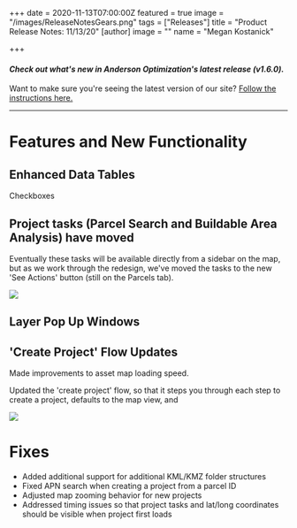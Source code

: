 +++
date = 2020-11-13T07:00:00Z
featured = true
image = "/images/ReleaseNotesGears.png"
tags = ["Releases"]
title = "Product Release Notes: 11/13/20"
[author]
image = ""
name = "Megan Kostanick"

+++
#### _Check out what's new in Anderson Optimization's latest release (v1.6.0)._

Want to make sure you're seeing the latest version of our site? [Follow the instructions here.](https://docs.andersonopt.com/Prospect/VersionReleaseNotes/latestversion/ "Get Latest Version")

***

# **Features and New Functionality**

## Enhanced Data Tables

Checkboxes

## Project tasks (Parcel Search and Buildable Area Analysis) have moved

Eventually these tasks will be available directly from a sidebar on the map, but as we work through the redesign, we've moved the tasks to the new 'See Actions' button (still on the Parcels tab).

![](/images/project-tasks_seeactionsbutton.png)

## Layer Pop Up Windows

## 'Create Project' Flow Updates

Made improvements to asset map loading speed. 

Updated the 'create project' flow, so that it steps you through each step to create a project, defaults to the map view, and 

![](/images/create_project_form_1.png)

# Fixes

* Added additional support for additional KML/KMZ folder structures
* Fixed APN search when creating a project from a parcel ID
* Adjusted map zooming behavior for new projects
* Addressed timing issues so that project tasks and lat/long coordinates should be visible when project first loads
